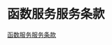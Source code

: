 # 函数服务服务条款
[函数服务服务条款](https://docs.jdcloud.com/cn/product-service-agreement/functional-service-terms-of-service)
